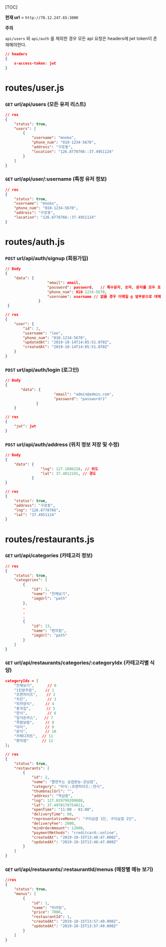 [TOC]



**현재 url** = `http://70.12.247.65:3000`

**주의**

`api/users` 와 `api/auth` 를 제외한 경우 모든 api 요청은 headers에 jwt token이 존재해야한다.

```json
// headers
{
    x-access-token: jwt
}
```



# routes/user.js



### `GET` url/api/users (모든 유저 리스트)

```json
// res
{
    "status": true,
    "users": [
        {
            "username": "mnoko",
            "phone_num": "010-1234-5678",
            "address": "구로동",
            "location": "126.8778766::37.4951124"
        }
    ]
}
```



### `GET` url/api/user/:username (특정 유저 정보)

```json
// res
{
    "status": true,
    "username": "mnoko",
    "phone_num": "010-1234-5678",
    "address": "구로동",
    "location": "126.8778766::37.4951124"
}
```



# routes/auth.js

### `POST` url/api/auth/signup (회원가입)

```json
// Body
{
    "data": {
                   "email": email,
                   "password": password,   // 특수문자, 숫자, 문자를 모두 포함한 8~15자리
                   "phone_num": 010-1234-5678,
                   "username": username // 없을 경우 이메일 @ 앞부분으로 대체
               }
 }   

// res
{
    "user": {
        "id": 2,
        "username": "lee",
        "phone_num": "010-1234-5678",
        "updatedAt": "2019-10-14T14:05:51.870Z",
        "createdAt": "2019-10-14T14:05:51.870Z"
    }
}
```



### `POST` url/api/auth/login (로그인)

```json
// Body
{
       "data": {
                      "email": "admin@admin.com",
                      "password": "password!1"
              }
    }   

// res
{
    "jwt": jwt
}
```



### `POST` url/api/auth/address (위치 정보 저장 및 수정)

```json
// Body
{
    "data": {
                "lng": 127.1086228, // 위도
                "lat": 37.4012191, // 경도
    		}
}

// res
{
    "status": true,
    "address": "구로동",
    "lng": "126.8778766",
    "lat": "37.4951124"
}
```



# routes/restaurants.js

### `GET` url/api/categories (카테고리 정보)

```json
// res
{
    "status": true,
    "categories": [
        {
            "id": 1,
            "name": "전체보기",
            "imgUrl": "path"
        },
        .
        .
        .
        {
            "id": 13,
            "name": "편의점",
            "imgUrl": "path"
        }
    ]
}
```



### `GET` url/api/restaurants/categories/:categoryIdx (카테고리별 식당)

```json
categoryIdx = [
    "전체보기",      // 0
    "1인분주문",    // 1
    "프랜차이즈",    // 2
    "치킨",         // 3
    "피자양식",     // 4
    "중국집",       // 5
    "한식",         // 6
    "일식돈까스",   // 7
    "족발보쌈",     // 8
    "야식",        // 9
    "분식",        // 10
    "카페디저트",  // 11
    "편의점"      // 12
];

// res
{
    "status": true,
    "restaurants": [
        {
            "id": 2,
            "name": "쫄면주는 삼겹본능-강남점",
            "category": "야식::프랜차이즈::한식",
            "thumbnailUrl": "",
            "address": "역삼동",
            "lng": 127.029799209808,
            "lat": 37.4970170754811,
            "openTime": "11:00 - 01:00",
            "deliveryTime": 60,
            "representativeMenus": "구이삼겹 1인, 구이삼겹 2인",
            "deliveryFee": 2000,
            "minOrderAmount": 12000,
            "paymentMethods": "creditcard::online",
            "createdAt": "2019-10-15T13:48:47.000Z",
            "updatedAt": "2019-10-15T13:48:47.000Z"
        }
    ]
}
```



### `GET` url/api/restaurants/:restaurantId/menus (매장별 메뉴 보기)

```json
//res 
{
    "status": true,
    "menus": [
        {
            "id": 1,
            "name": "마라탕",
            "price": 7000,
            "restaurantId": 1,
            "createdAt": "2019-10-15T13:57:49.000Z",
            "updatedAt": "2019-10-15T13:57:49.000Z"
        }
    ]
}
```

